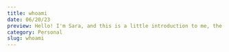 ```yaml
---
title: whoami
date: 06/20/23
preview: Hello! I'm Sara, and this is a little introduction to me, the author of this here blog.
category: Personal
slug: whoami
---
```



